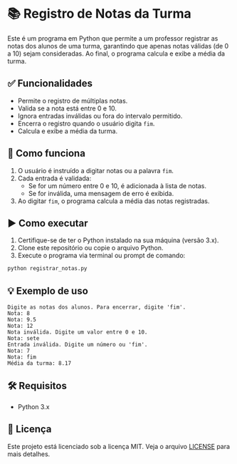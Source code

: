 # 📚 Registro de Notas da Turma

Este é um programa em Python que permite a um professor registrar as notas dos alunos de uma turma, garantindo que apenas notas válidas (de 0 a 10) sejam consideradas. Ao final, o programa calcula e exibe a média da turma.

## ✅ Funcionalidades

- Permite o registro de múltiplas notas.
- Valida se a nota está entre 0 e 10.
- Ignora entradas inválidas ou fora do intervalo permitido.
- Encerra o registro quando o usuário digita `fim`.
- Calcula e exibe a média da turma.

## 🧠 Como funciona

1. O usuário é instruído a digitar notas ou a palavra `fim`.
2. Cada entrada é validada:
   - Se for um número entre 0 e 10, é adicionada à lista de notas.
   - Se for inválida, uma mensagem de erro é exibida.
3. Ao digitar `fim`, o programa calcula a média das notas registradas.

## ▶️ Como executar

1. Certifique-se de ter o Python instalado na sua máquina (versão 3.x).
2. Clone este repositório ou copie o arquivo Python.
3. Execute o programa via terminal ou prompt de comando:

```bash
python registrar_notas.py
```

## 💡 Exemplo de uso

```plaintext
Digite as notas dos alunos. Para encerrar, digite 'fim'.
Nota: 8
Nota: 9.5
Nota: 12
Nota inválida. Digite um valor entre 0 e 10.
Nota: sete
Entrada inválida. Digite um número ou 'fim'.
Nota: 7
Nota: fim
Média da turma: 8.17
```

## 🛠️ Requisitos

- Python 3.x

## 📄 Licença

Este projeto está licenciado sob a licença MIT. Veja o arquivo [LICENSE](LICENSE) para mais detalhes.
